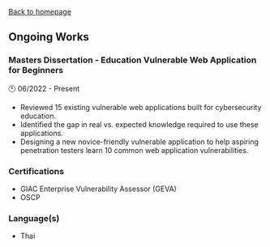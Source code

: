 [Back to homepage](https://fresherfries.github.io/)

## Ongoing Works

### Masters Dissertation - Education Vulnerable Web Application for Beginners
🕚 06/2022 - Present
- Reviewed 15 existing vulnerable web applications built for cybersecurity education.
- Identified the gap in real vs. expected knowledge required to use these applications.
- Designing a new novice-friendly vulnerable application to help aspiring penetration testers learn 10 common web
application vulnerabilities.

### Certifications

- GIAC Enterprise Vulnerability Assessor (GEVA)
- OSCP

### Language(s)

- Thai